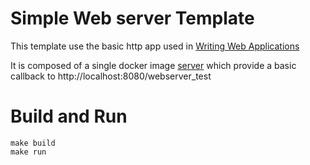 # Simple Web server Template

This template use the basic http app used in [Writing Web Applications](https://golang.org/doc/articles/wiki)

It is composed of a single docker image [server](server) which provide a basic callback to http://localhost:8080/webserver_test

# Build and Run

    make build
    make run

